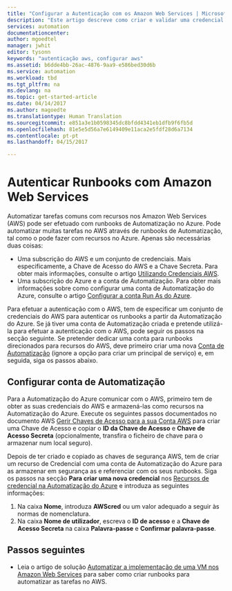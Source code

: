 ```yaml
---
title: "Configurar a Autenticação com os Amazon Web Services | Microsoft Docs"
description: "Este artigo descreve como criar e validar uma credencial AWS para runbooks na Automatização do Azure gerindo recursos AWS."
services: automation
documentationcenter: 
author: mgoedtel
manager: jwhit
editor: tysonn
keywords: "autenticação aws, configurar aws"
ms.assetid: b6dde4bb-26ac-4876-9aa9-e586bed30d6b
ms.service: automation
ms.workload: tbd
ms.tgt_pltfrm: na
ms.devlang: na
ms.topic: get-started-article
ms.date: 04/14/2017
ms.author: magoedte
ms.translationtype: Human Translation
ms.sourcegitcommit: e851a3e1b0598345dc8bfdd4341eb1dfb9f6fb5d
ms.openlocfilehash: 81e5e5d56a7e6149409e11aca2e5fdf28d6a7134
ms.contentlocale: pt-pt
ms.lasthandoff: 04/15/2017

---
```

# <a name="authenticate-runbooks-with-amazon-web-services"></a>Autenticar Runbooks com Amazon Web Services
Automatizar tarefas comuns com recursos nos Amazon Web Services (AWS) pode ser efetuado com runbooks de Automatização no Azure.  Pode automatizar muitas tarefas no AWS através de runbooks de Automatização, tal como o pode fazer com recursos no Azure.  Apenas são necessárias duas coisas:

* Uma subscrição do AWS e um conjunto de credenciais.  Mais especificamente, a Chave de Acesso do AWS e a Chave Secreta.  Para obter mais informações, consulte o artigo [Utilizando Credenciais AWS](http://docs.aws.amazon.com/powershell/latest/userguide/specifying-your-aws-credentials.html).
* Uma subscrição do Azure e a conta de Automatização.  Para obter mais informações sobre como configurar uma conta de Automatização do Azure, consulte o artigo [Configurar a conta Run As do Azure](automation-sec-configure-azure-runas-account.md).  

Para efetuar a autenticação com o AWS, tem de especificar um conjunto de credenciais do AWS para autenticar os runbooks a partir da Automatização do Azure. Se já tiver uma conta de Automatização criada e pretende utilizá-la para efetuar a autenticação com o AWS, pode seguir os passos na secção seguinte.  Se pretender dedicar uma conta para runbooks direcionados para recursos do AWS, deve primeiro criar uma nova [Conta de Automatização](automation-offering-get-started.md) (ignore a opção para criar um principal de serviço) e, em seguida, siga os passos abaixo.

## <a name="configure-automation-account"></a>Configurar conta de Automatização
Para a Automatização do Azure comunicar com o AWS, primeiro tem de obter as suas credenciais do AWS e armazená-las como recursos na Automatização do Azure.  Execute os seguintes passos documentados no documento AWS [Gerir Chaves de Acesso para a sua Conta AWS](http://docs.aws.amazon.com/general/latest/gr/managing-aws-access-keys.html) para criar uma Chave de Acesso e copiar o **ID da Chave de Acesso** e **Chave de Acesso Secreta** (opcionalmente, transfira o ficheiro de chave para o armazenar num local seguro).

Depois de ter criado e copiado as chaves de segurança AWS, tem de criar um recurso de Credencial com uma conta de Automatização do Azure para as armazenar em segurança as e referenciar com os seus runbooks.  Siga os passos na secção **Para criar uma nova credencial** nos [Recursos de credencial na Automatização do Azure](automation-credentials.md#to-create-a-new-credential-asset-with-the-azure-portal) e introduza as seguintes informações:

1. Na caixa **Nome**, introduza **AWScred** ou um valor adequado a seguir às normas de nomenclatura.  
2. Na caixa **Nome de utilizador**, escreva o **ID de acesso** e a **Chave de Acesso Secreta** na caixa **Palavra-passe** e **Confirmar palavra-passe**.   

## <a name="next-steps"></a>Passos seguintes
* Leia o artigo de solução [Automatizar a implementação de uma VM nos Amazon Web Services](automation-scenario-aws-deployment.md) para saber como criar runbooks para automatizar as tarefas no AWS.


